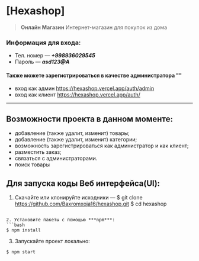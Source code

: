 # [Hexashop]

> **Онлайн Магазин** Интернет-магазин для покупок из дома

### Информация для входа:
- Тел. номер — ***+998936029545***
- Пароль — ***asd123@A***
#### Также можете зарегистрироваться в качестве администратора ""
- вход как админ https://hexashop.vercel.app/auth/admin
- вход как клиент https://hexashop.vercel.app/auth/
---

## Возможности проекта в данном моменте:
- добавление (также удалит, изменит) товары;
- добавление (также удалит, изменит) категории;
- возможность зарегистрироваться как администратор и как клиент;
- pазместить заказ;
- связаться с администраторами.
- поиск товары

## Для запуска коды Веб интерфейса(UI):

1. Скачайте или клонируйте исходники — 
$ git clone https://github.com/Baxromxoja16/hexashop.git
$ cd hexashop
```

2. Установите пакеты с помощью ***npm***:
```bash
$ npm install 
```

3. Запускайте проект локально:
```bash
$ npm start
```
